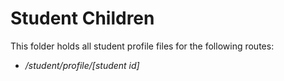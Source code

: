 # Student Children

This folder holds all student profile files for the following routes:

- _/student/profile/[student id]_
